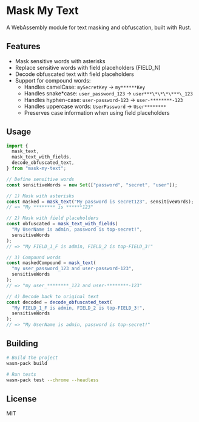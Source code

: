 # Mask My Text

A WebAssembly module for text masking and obfuscation, built with Rust.

## Features

- Mask sensitive words with asterisks
- Replace sensitive words with field placeholders (FIELD_N)
- Decode obfuscated text with field placeholders
- Support for compound words:
  - Handles camelCase: `mySecretKey` → `my******Key`
  - Handles snake\*case: `user_password_123` → `user***\*\*\*\***\_123`
  - Handles hyphen-case: `user-password-123` → `user-********-123`
  - Handles uppercase words: `UserPassword` → `User********`
  - Preserves case information when using field placeholders

## Usage

```javascript
import {
  mask_text,
  mask_text_with_fields,
  decode_obfuscated_text,
} from "mask-my-text";

// Define sensitive words
const sensitiveWords = new Set(["password", "secret", "user"]);

// 1) Mask with asterisks
const masked = mask_text("My password is secret123", sensitiveWords);
// => "My ******** is ******123"

// 2) Mask with field placeholders
const obfuscated = mask_text_with_fields(
  "My UserName is admin, password is top-secret!",
  sensitiveWords
);
// => "My FIELD_1_F is admin, FIELD_2 is top-FIELD_3!"

// 3) Compound words
const maskedCompound = mask_text(
  "my user_password_123 and user-password-123",
  sensitiveWords
);
// => "my user_********_123 and user-********-123"

// 4) Decode back to original text
const decoded = decode_obfuscated_text(
  "My FIELD_1_F is admin, FIELD_2 is top-FIELD_3!",
  sensitiveWords
);
// => "My UserName is admin, password is top-secret!"
```

## Building

```bash
# Build the project
wasm-pack build

# Run tests
wasm-pack test --chrome --headless
```

## License

MIT
